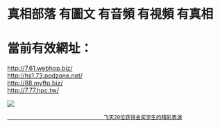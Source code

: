 # 真相部落 有圖文 有音頻 有視頻 有真相<br>
# 當前有效網址：<br>
http://7.61.webhop.biz/<br>
http://hs1.73.podzone.net/<br>
http://88.myftp.biz/<br>
http://7.77.hpc.tw/<br>

<a href="http://7.77.hpc.tw/zx/" target="_blank"><img src="http://7.77.hpc.tw/pic/2016/11/p7829911a215010452.jpg">

                                   飞天20位获得金奖学生的精彩表演
</a>
